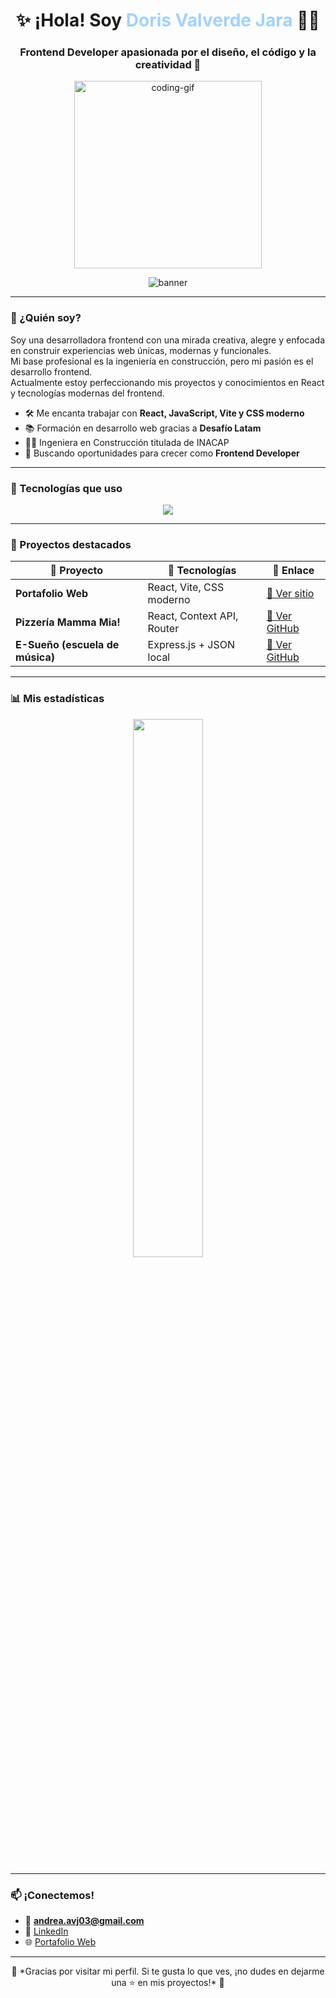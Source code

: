 <!-- Título moderno centrado -->
<h1 align="center">✨ ¡Hola! Soy <span style="color:#A2D2FF;">Doris Valverde Jara</span> 👩‍💻</h1>
<h3 align="center">Frontend Developer apasionada por el diseño, el código y la creatividad 🎨</h3>

<p align="center">
  <img src="https://media.giphy.com/media/qgQUggAC3Pfv687qPC/giphy.gif" width="300" alt="coding-gif" />
</p>
<p align="center">
  <img src="https://raw.githubusercontent.com/andreadavj/andreadavj/main/assets/banner-frontend.png" alt="banner" />
</p>


---

### 🌈 ¿Quién soy?

Soy una desarrolladora frontend con una mirada creativa, alegre y enfocada en construir experiencias web únicas, modernas y funcionales.  
Mi base profesional es la ingeniería en construcción, pero mi pasión es el desarrollo frontend.  
Actualmente estoy perfeccionando mis proyectos y conocimientos en React y tecnologías modernas del frontend.

- 🛠️ Me encanta trabajar con **React, JavaScript, Vite y CSS moderno**
- 📚 Formación en desarrollo web gracias a **Desafío Latam**
- 👷‍♀️ Ingeniera en Construcción titulada de INACAP
- 🚀 Buscando oportunidades para crecer como **Frontend Developer**

---

### 💼 Tecnologías que uso

<p align="center">
  <img src="https://skillicons.dev/icons?i=html,css,js,react,vite,git,github" />
</p>

---

### 🧠 Proyectos destacados

| 🌟 Proyecto | 🚀 Tecnologías | 🔗 Enlace |
|------------|----------------|-----------|
| **Portafolio Web** | React, Vite, CSS moderno | [🔗 Ver sitio](https://andreadavj.github.io/) |
| **Pizzería Mamma Mia!** | React, Context API, Router | [📁 Ver GitHub](https://github.com/Andreadavj/pizzeria-mamma-mia) |
| **E-Sueño (escuela de música)** | Express.js + JSON local | [📁 Ver GitHub](https://github.com/Andreadavj/e-sueno) |

---

### 📊 Mis estadísticas

<p align="center">
  
  <img src="https://github-readme-stats.vercel.app/api/top-langs/?username=Andreadavj&layout=compact&theme=radical" width="47%" />
</p>

---

### 📫 ¡Conectemos!

- 💌 **andrea.avj03@gmail.com**  
- 💼 [LinkedIn](https://linkedin.com/in/dorisvalverdejara)  
- 🌐 [Portafolio Web](https://andreadavj.github.io/)

---

<p align="center">
  💖 *Gracias por visitar mi perfil. Si te gusta lo que ves, ¡no dudes en dejarme una ⭐ en mis proyectos!* 💖
</p>
